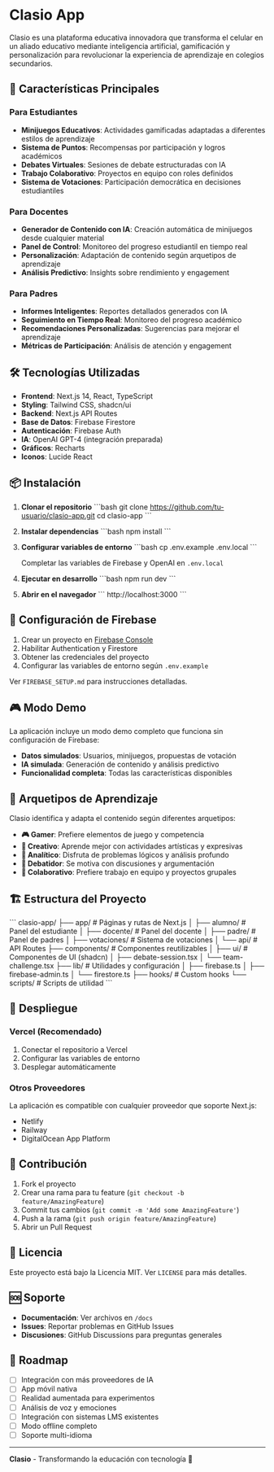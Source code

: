 # Clasio App

Clasio es una plataforma educativa innovadora que transforma el celular en un aliado educativo mediante inteligencia artificial, gamificación y personalización para revolucionar la experiencia de aprendizaje en colegios secundarios.

## 🚀 Características Principales

### Para Estudiantes
- **Minijuegos Educativos**: Actividades gamificadas adaptadas a diferentes estilos de aprendizaje
- **Sistema de Puntos**: Recompensas por participación y logros académicos
- **Debates Virtuales**: Sesiones de debate estructuradas con IA
- **Trabajo Colaborativo**: Proyectos en equipo con roles definidos
- **Sistema de Votaciones**: Participación democrática en decisiones estudiantiles

### Para Docentes
- **Generador de Contenido con IA**: Creación automática de minijuegos desde cualquier material
- **Panel de Control**: Monitoreo del progreso estudiantil en tiempo real
- **Personalización**: Adaptación de contenido según arquetipos de aprendizaje
- **Análisis Predictivo**: Insights sobre rendimiento y engagement

### Para Padres
- **Informes Inteligentes**: Reportes detallados generados con IA
- **Seguimiento en Tiempo Real**: Monitoreo del progreso académico
- **Recomendaciones Personalizadas**: Sugerencias para mejorar el aprendizaje
- **Métricas de Participación**: Análisis de atención y engagement

## 🛠️ Tecnologías Utilizadas

- **Frontend**: Next.js 14, React, TypeScript
- **Styling**: Tailwind CSS, shadcn/ui
- **Backend**: Next.js API Routes
- **Base de Datos**: Firebase Firestore
- **Autenticación**: Firebase Auth
- **IA**: OpenAI GPT-4 (integración preparada)
- **Gráficos**: Recharts
- **Iconos**: Lucide React

## 📦 Instalación

1. **Clonar el repositorio**
   \`\`\`bash
   git clone https://github.com/tu-usuario/clasio-app.git
   cd clasio-app
   \`\`\`

2. **Instalar dependencias**
   \`\`\`bash
   npm install
   \`\`\`

3. **Configurar variables de entorno**
   \`\`\`bash
   cp .env.example .env.local
   \`\`\`
   
   Completar las variables de Firebase y OpenAI en `.env.local`

4. **Ejecutar en desarrollo**
   \`\`\`bash
   npm run dev
   \`\`\`

5. **Abrir en el navegador**
   \`\`\`
   http://localhost:3000
   \`\`\`

## 🔧 Configuración de Firebase

1. Crear un proyecto en [Firebase Console](https://console.firebase.google.com)
2. Habilitar Authentication y Firestore
3. Obtener las credenciales del proyecto
4. Configurar las variables de entorno según `.env.example`

Ver `FIREBASE_SETUP.md` para instrucciones detalladas.

## 🎮 Modo Demo

La aplicación incluye un modo demo completo que funciona sin configuración de Firebase:

- **Datos simulados**: Usuarios, minijuegos, propuestas de votación
- **IA simulada**: Generación de contenido y análisis predictivo
- **Funcionalidad completa**: Todas las características disponibles

## 📱 Arquetipos de Aprendizaje

Clasio identifica y adapta el contenido según diferentes arquetipos:

- **🎮 Gamer**: Prefiere elementos de juego y competencia
- **🎨 Creativo**: Aprende mejor con actividades artísticas y expresivas
- **🧠 Analítico**: Disfruta de problemas lógicos y análisis profundo
- **💬 Debatidor**: Se motiva con discusiones y argumentación
- **👥 Colaborativo**: Prefiere trabajo en equipo y proyectos grupales

## 🏗️ Estructura del Proyecto

\`\`\`
clasio-app/
├── app/                    # Páginas y rutas de Next.js
│   ├── alumno/            # Panel del estudiante
│   ├── docente/           # Panel del docente
│   ├── padre/             # Panel de padres
│   ├── votaciones/        # Sistema de votaciones
│   └── api/               # API Routes
├── components/            # Componentes reutilizables
│   ├── ui/               # Componentes de UI (shadcn)
│   ├── debate-session.tsx
│   └── team-challenge.tsx
├── lib/                   # Utilidades y configuración
│   ├── firebase.ts
│   ├── firebase-admin.ts
│   └── firestore.ts
├── hooks/                 # Custom hooks
└── scripts/              # Scripts de utilidad
\`\`\`

## 🚀 Despliegue

### Vercel (Recomendado)
1. Conectar el repositorio a Vercel
2. Configurar las variables de entorno
3. Desplegar automáticamente

### Otros Proveedores
La aplicación es compatible con cualquier proveedor que soporte Next.js:
- Netlify
- Railway
- DigitalOcean App Platform

## 🤝 Contribución

1. Fork el proyecto
2. Crear una rama para tu feature (`git checkout -b feature/AmazingFeature`)
3. Commit tus cambios (`git commit -m 'Add some AmazingFeature'`)
4. Push a la rama (`git push origin feature/AmazingFeature`)
5. Abrir un Pull Request

## 📄 Licencia

Este proyecto está bajo la Licencia MIT. Ver `LICENSE` para más detalles.

## 🆘 Soporte

- **Documentación**: Ver archivos en `/docs`
- **Issues**: Reportar problemas en GitHub Issues
- **Discusiones**: GitHub Discussions para preguntas generales

## 🔮 Roadmap

- [ ] Integración con más proveedores de IA
- [ ] App móvil nativa
- [ ] Realidad aumentada para experimentos
- [ ] Análisis de voz y emociones
- [ ] Integración con sistemas LMS existentes
- [ ] Modo offline completo
- [ ] Soporte multi-idioma

---

**Clasio** - Transformando la educación con tecnología 🚀
